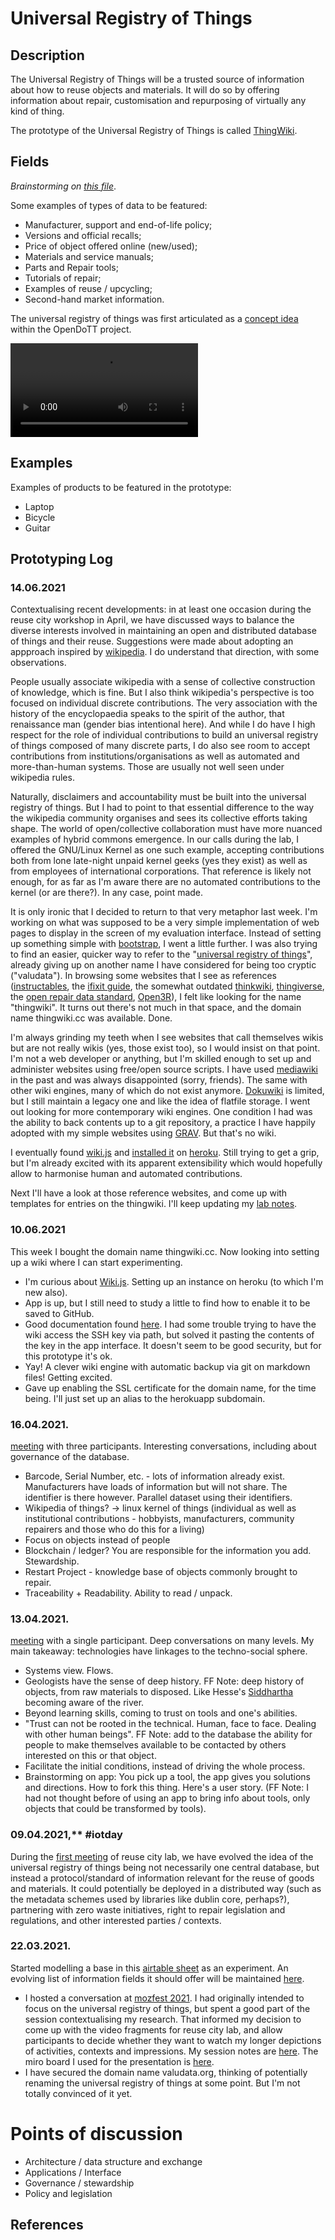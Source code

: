 # Universal Registry of Things

## Description

The Universal Registry of Things will be a trusted source of information about how to reuse objects and materials. It will do so by offering information about repair, customisation and repurposing of virtually any kind of thing.

The prototype of the Universal Registry of Things is called [ThingWiki](http://thingwiki.cc).

## Fields

*Brainstorming on [this file](fields.md)*.

Some examples of types of data to be featured:

* Manufacturer, support and end-of-life policy;
* Versions and official recalls;
* Price of object offered online (new/used);
* Materials and service manuals;
* Parts and Repair tools;
* Tutorials of repair;
* Examples of reuse / upcycling;
* Second-hand market information.

The universal registry of things was first articulated as a [concept idea](https://is.efeefe.me/concepts/universal-registry-things) within the OpenDoTT project.

![Universal Registry of Things - short video description](prototype_universal-registry.mkv)

## Examples

Examples of products to be featured in the prototype:

* Laptop
* Bicycle
* Guitar

## Prototyping Log

### 14.06.2021

Contextualising recent developments: in at least one occasion during the reuse city workshop in April, we have discussed ways to balance the diverse interests involved in maintaining an open and distributed database of things and their reuse. Suggestions were made about adopting an appproach inspired by [wikipedia](https://wikipedia.org). I do understand that direction, with some observations.

People usually associate wikipedia with a sense of collective construction of knowledge, which is fine. But I also think wikipedia's perspective is too focused on individual discrete contributions. The very association with the history of the encyclopaedia speaks to the spirit of the author, that renaissance man (gender bias intentional here). And while I do have I high respect for the role of individual contributions to build an universal registry of things composed of many discrete parts, I do also see room to accept contributions from institutions/organisations as well as automated and more-than-human systems. Those are usually not well seen under wikipedia rules.

Naturally, disclaimers and accountability must be built into the universal registry of things. But I had to point to that essential difference to the way the wikipedia community organises and sees its collective efforts taking shape. The world of open/collective collaboration must have more nuanced examples of hybrid commons emergence. In our calls during the lab, I offered the GNU/Linux Kernel as one such example, accepting contributions both from lone late-night unpaid kernel geeks (yes they exist) as well as from employees of international corporations. That reference is likely not enough, for as far as I'm aware there are no automated contributions to the kernel (or are there?). In any case, point made.

It is only ironic that I decided to return to that very metaphor last week. I'm working on what was supposed to be a very simple implementation of web pages to display in the screen of my evaluation interface. Instead of setting up something simple with [bootstrap](https://getbootstrap.com/), I went a little further. I was also trying to find an easier, quicker way to refer to the "[universal registry of things](https://is.efeefe.me/concepts/universal-registry-things)", already giving up on another name I have considered for being too cryptic ("valudata"). In browsing some websites that I see as references ([instructables](https://www.instructables.com/), the [ifixit guide](https://www.ifixit.com/Guide), the somewhat outdated [thinkwiki](http://thinkwiki.org/wiki/), [thingiverse](https://www.thingiverse.com/), the [open repair data standard](https://openrepair.org/open-data/open-standard/), [Open3R](https://github.com/DsposalTom/Open3R)), I felt like looking for the name "thingwiki". It turns out there's not much in that space, and the domain name thingwiki.cc was available. Done.

I'm always grinding my teeth when I see websites that call themselves wikis but are not really wikis (yes, those exist too), so I would insist on that point. I'm not a web developer or anything, but I'm skilled enough to set up and administer websites using free/open source scripts. I have used [mediawiki](https://www.mediawiki.org/) in the past and was always disappointed (sorry, friends). The same with other wiki engines, many of which do not exist anymore. [Dokuwiki](https://www.dokuwiki.org/dokuwiki) is limited, but I still maintain a legacy one and like the idea of flatfile storage. I went out looking for more contemporary wiki engines. One condition I had was the ability to back contents up to a git repository, a practice I have happily adopted with my simple websites using [GRAV](https://getgrav.org/). But that's no wiki.

I eventually found [wiki.js](https://js.wiki/) and [installed it](https://thingwiki.herokuapp.com/) on [heroku](https://www.heroku.com/). Still trying to get a grip, but I'm already excited with its apparent extensibility which would hopefully allow to harmonise human and automated contributions.

Next I'll have a look at those reference websites, and come up with templates for entries on the thingwiki. I'll keep updating my [lab notes](https://github.com/reuse-city/lab/tree/main/prototypes/universal-registry).

### 10.06.2021

This week I bought the domain name thingwiki.cc. Now looking into setting up a wiki where I can start experimenting.
 - I'm curious about [Wiki.js](https://js.wiki/get-started). Setting up an instance on heroku (to which I'm new also).
 - App is up, but I still need to study a little to find how to enable it to be saved to GitHub.
 - Good documentation found [here](https://docs.requarks.io/storage/git). I had some trouble trying to have the wiki access the SSH key via path, but solved it pasting the contents of the key in the app interface. It doesn't seem to be good security, but for this prototype it's ok.
 - Yay! A clever wiki engine with automatic backup via git on markdown files! Getting excited.
 - Gave up enabling the SSL certificate for the domain name, for the time being. I'll just set up an alias to the herokuapp subdomain.

### 16.04.2021.

[meeting](../../meetings/20210416-meeting.md) with three participants. Interesting conversations, including about governance of the database.
 - Barcode, Serial Number, etc. - lots of information already exist. Manufacturers have loads of information but will not share. The identifier is there however. Parallel dataset using their identifiers.
 - Wikipedia of things? -> linux kernel of things (individual as well as institutional contributions - hobbyists, manufacturers, community repairers and those who do this for a living)
 - Focus on objects instead of people
 -  Blockchain / ledger? You are responsible for the information you add. Stewardship.
 -  Restart Project - knowledge base of objects commonly brought to repair.
 - Traceability + Readability. Ability to read / unpack.

### 13.04.2021.

[meeting](../../meetings/20210413-meeting.md) with a single participant. Deep conversations on many levels. My main takeaway: technologies have linkages to the techno-social sphere.

 - Systems view. Flows.
 - Geologists have the sense of deep history. FF Note: deep history of objects, from raw materials to disposed. Like Hesse's [Siddhartha](https://www.goodreads.com/book/show/52036.Siddhartha) becoming aware of the river.
 - Beyond learning skills, coming to trust on tools and one's abilities.
 - "Trust can not be rooted in the technical. Human, face to face. Dealing with other human beings". FF Note: add to the database the ability for people to make themselves available to be contacted by others interested on this or that object.
 - Facilitate the initial conditions, instead of driving the whole process.
 - Brainstorming on app: You pick up a tool, the app gives you solutions and directions. How to fork this thing. Here's a user story. (FF Note: I had not thought before of using an app to bring info about tools, only objects that could be transformed by tools).

### 09.04.2021,** #iotday

During the [first meeting](../../meetings/20210409-meeting.md) of reuse city lab, we have evolved the idea of the universal registry of things being not necessarily one central database, but instead a protocol/standard of information relevant for the reuse of goods and materials. It could potentially be deployed in a distributed way (such as the metadata schemes used by libraries like dublin core, perhaps?), partnering with zero waste initiatives, right to repair legislation and regulations, and other interested parties / contexts.

### 22.03.2021.

Started modelling a base in this [airtable sheet](https://airtable.com/invite/l?inviteId=inv2pca3eNBmtT4d6&inviteToken=a6a50be7ff210aebd030eefa11c11b7f11833b4be695ab35aa9eb04cd60e877e) as an experiment. An evolving list of information fields it should offer will be maintained [here](fields.md).
 - I hosted a conversation at [mozfest 2021](https://is.efeefe.me/opendott/mozfest-2021). I had originally intended to focus on the universal registry of things, but spent a good part of the session contextualising my research. That informed my decision to come up with the video fragments for reuse city lab, and allow participants to decide whether they want to watch my longer depictions of activities, contexts and impressions. My session notes are [here](https://github.com/opendott-smartcities/II/blob/main/workshops/mozfest/session-notes.md). The miro board I used for the presentation is [here](https://miro.com/app/board/o9J_lQITOhI=/).
 - I have secured the domain name valudata.org, thinking of potentially renaming the universal registry of things at some point. But I'm not totally convinced of it yet.

# Points of discussion

- Architecture / data structure and exchange
- Applications / Interface
- Governance / stewardship
- Policy and legislation

## References
